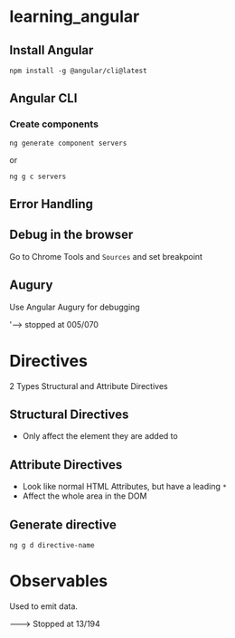 # learning_angular

## Install Angular

`npm install -g @angular/cli@latest`

## Angular CLI

### Create components

`ng generate component servers`

or

`ng g c servers`

## Error Handling

## Debug in the browser

Go to Chrome Tools and `Sources` and set breakpoint

## Augury

Use Angular Augury for debugging

'--> stopped at 005/070

# Directives

2 Types Structural and  Attribute Directives

## Structural Directives
* Only affect the element they are added to

## Attribute Directives
* Look like normal HTML Attributes, but have a leading `*`
* Affect the whole area in the DOM

## Generate directive

`ng g d directive-name`

# Observables

Used to emit data.



---> Stopped at 13/194
